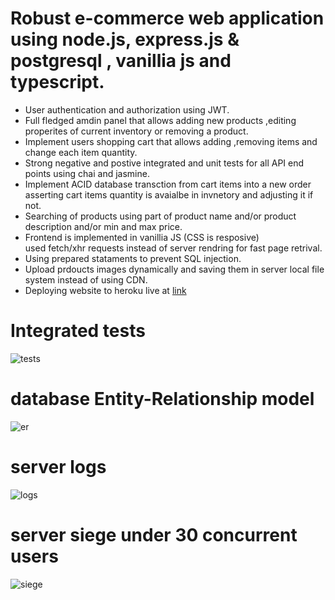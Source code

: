 # Robust e-commerce web application using node.js, express.js & postgresql , vanillia js and typescript.


* User authentication and authorization using JWT.
* Full fledged amdin panel that allows adding new products ,editing
properites of current inventory or removing a product.
* Implement users shopping cart that allows adding ,removing  items and change each item quantity.
* Strong negative and postive integrated and unit tests for all API end points using chai and jasmine.
* Implement ACID database transction from cart items into a new order asserting cart items quantity is avaialbe in invnetory and adjusting it if not. 
* Searching of products using part of product name and/or product description and/or min and max price.
* Frontend is implemented in vanillia JS (CSS is resposive)    
used fetch/xhr requests instead of server rendring for fast page retrival.
* Using prepared stataments to prevent SQL injection.
* Upload prdoucts images dynamically and saving them in server local file system instead of using CDN.
* Deploying website to heroku live at [link](https://morning-wildwood-44476.herokuapp.com/)

# Integrated tests
![tests](https://github.com/mohamedelkony/convFourier/blob/master/readme_photos/tests.png?raw=true)

# database Entity-Relationship model
![er](https://github.com/mohamedelkony/convFourier/blob/master/readme_photos/er.png?raw=true)

# server logs
![logs](https://github.com/mohamedelkony/convFourier/blob/master/readme_photos/server_logs.png?raw=true)
# server siege under 30 concurrent users
![siege](https://github.com/mohamedelkony/convFourier/blob/master/readme_photos/siege.png?raw=true)
